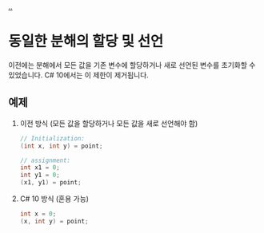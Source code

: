 [..](../README.md)

# 동일한 분해의 할당 및 선언

이전에는 분해에서 모든 값을 기존 변수에 할당하거나 새로 선언된 변수를 초기화할 수 있었습니다.
C# 10에서는 이 제한이 제거됩니다.

## 예제

1. 이전 방식 (모든 값을 할당하거나 모든 값을 새로 선언해야 함)
    ```cs
    // Initialization:
    (int x, int y) = point;

    // assignment:
    int x1 = 0;
    int y1 = 0;
    (x1, y1) = point;
    ```

2. C# 10 방식 (혼용 가능)
    ```cs
    int x = 0;
    (x, int y) = point;
    ```
